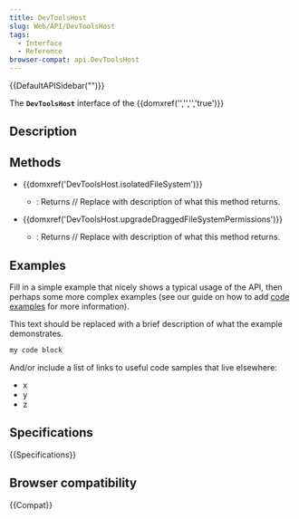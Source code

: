 ```yaml
---
title: DevToolsHost
slug: Web/API/DevToolsHost
tags:
  - Interface
  - Reference
browser-compat: api.DevToolsHost
---
```

{{DefaultAPISidebar("")}}

The **`DevToolsHost`** interface of the {{domxref('','','','true')}} 

## Description

 





## Methods

- {{domxref('DevToolsHost.isolatedFileSystem')}}
  - : Returns // Replace with description of what this method returns.

- {{domxref('DevToolsHost.upgradeDraggedFileSystemPermissions')}}
  - : Returns // Replace with description of what this method returns.

## Examples

Fill in a simple example that nicely shows a typical usage of the API, then perhaps some more complex examples (see our guide on how to add [code examples](/en-US/docs/MDN/Contribute/Structures/Code_examples) for more information).

This text should be replaced with a brief description of what the example demonstrates.

```js
my code block
```

And/or include a list of links to useful code samples that live elsewhere:

*   x
*   y
*   z

## Specifications

{{Specifications}}

## Browser compatibility

{{Compat}}

